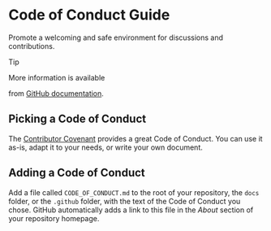 # Code of Conduct Guide

Promote a welcoming and safe environment for discussions and contributions.

> [!TIP]
> More information is available
>
from [GitHub documentation](https://docs.github.com/en/communities/setting-up-your-project-for-healthy-contributions/adding-a-code-of-conduct-to-your-project).

## Picking a Code of Conduct

The [Contributor Covenant][contribution-covenant] provides a great Code of Conduct. You can use it
as-is, adapt it to your needs, or write your own document.

## Adding a Code of Conduct

Add a file called `CODE_OF_CONDUCT.md` to the root of your repository, the `docs` folder, or
the `.github` folder, with the text of the Code of Conduct you chose. GitHub automatically adds a
link to this file in the _About_ section of your repository homepage.

[github-documentation]: https://docs.github.com/en/communities/setting-up-your-project-for-healthy-contributions/adding-a-code-of-conduct-to-your-project

[contribution-covenant]: https://www.contributor-covenant.org/
